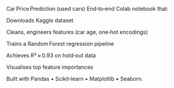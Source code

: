Car Price Prediction (used cars)
End‑to‑end Colab notebook that:

Downloads Kaggle dataset

Cleans, engineers features (car age, one‑hot encodings)

Trains a Random Forest regression pipeline

Achieves R² ≈ 0.93 on hold‑out data

Visualises top feature importances

Built with Pandas • Scikit‑learn • Matplotlib • Seaborn.

